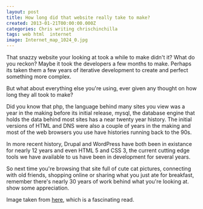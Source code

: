 ```yaml
---
layout: post
title: How long did that website really take to make?
created: 2013-01-21T00:00:00.000Z
categories: Chris writing chrischinchilla
tags: web html  internet
image: Internet_map_1024_0.jpg
---
```


That snazzy website your looking at took a while to make didn't it? What do you reckon? Maybe it took the developers a few months to make. Perhaps its taken them a few years of iterative development to create and perfect something more complex.

But what about everything else you're using, ever given any thought on how long they all took to make?

Did you know that php, the language behind many sites you view was a year in the making before its initial release, mysql, the database engine that holds the data behind most sites has a near twenty year history. The initial versions of HTML and DNS were also a couple of years in the making and most of the web browsers you use have histories running back to the 90s.

In more recent history, Drupal and WordPress have both been in existance for nearly 12 years and even HTML 5 and CSS 3, the current cutting edge tools we have available to us have been in development for several years.

So next time you're browsing that site full of cute cat pictures, connecting with old friends, shopping online or sharing what you just ate for breakfast, remember there's nearly 30 years of work behind what you're looking at. show some appreciation.

Image taken from <a href="https://en.wikipedia.org/wiki/History_of_the_Internet" target="_blank">here</a>, which is a fascinating read.
